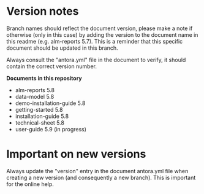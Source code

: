# Version notes

Branch names should reflect the document version, please make a note if otherwise (only in this case) by adding the version to the document name in this readme (e.g. alm-reports 5.7). This is a reminder that this specific document should be updated in this branch.

Always consult the "antora.yml" file in the document to verify, it should contain the correct version number.

**Documents in this repository**

* alm-reports 5.8
* data-model 5.8
* demo-installation-guide 5.8
* getting-started 5.8     	      
* installation-guide 5.8  
* technical-sheet 5.8
* user-guide 5.9 (in progress)



# Important on new versions

Always update the "version" entry in the document antora.yml file when creating a new version (and consequently a new branch). This is important for the online help.